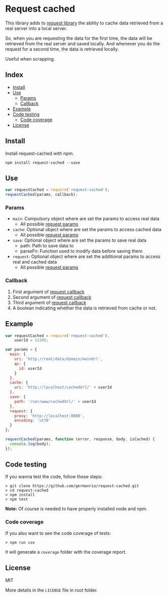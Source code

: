 # Request cached

This library adds to [request library][requestWeb] the ability to cache data retrieved from a real server into a local server.

So, when you are requesting the data for the first time, the data will be retrieved from the real server and saved locally. And whenever you do the request for a second time, the data is retrieved locally.

Useful when scrapping.

[requestWeb]: https://github.com/mikeal/request "Request library"


## Index
* [Install](#install)
* [Use](#use)
  - [Params](#params)
  - [Callback](#callback)
* [Example](#example)
* [Code testing](#code-testing)
  - [Code coverage](#code-coverage)
* [License](#license)


## Install
Install request-cached with npm.

```
npm install request-cached --save
```


## Use
```javascript
var requestCached = require('request-cached');
requestCached(params, callback);
```


### Params
* `main`: Compulsory object where are set the params to access real data
  - All possible [request params][requestParams]
* `cache`: Optional object where are set the params to access cached data
  - All possible [request params][requestParams]
* `save`: Optional object where are set the params to save real data
  - path: Path to save data to
  - parseFn: Function used to modify data before saving them
* `request`: Optional object where are set the additional params to access real and cached data
  - All possible [request params][requestParams]

[requestParams]: https://github.com/mikeal/request#requestoptions-callback "Params in request library"


### Callback
1. First argument of [request callback][requestParams]
2. Second argument of [request callback][requestParams]
3. Third argument of [request callback][requestParams]
4. A boolean indicating whether the data is retrieved from cache or not.


## Example

```javascript
var requestCached = require('request-cached'),
    userId = 12345;

var params = {
  main: {
    uri: 'http://real/data/domain/mainUrl',
    qs: {
      id: userId
    }
  },
  cache: {
    uri: 'http://localhost/cachedUrl/' + userId
  },
  save: {
    path: '/var/www/cachedUrl/' + userId
  },
  request: {
    proxy: 'http://localhost:8080',
    encoding: 'utf8'
  }
};

requestCached(params, function (error, response, body, isCached) {
  console.log(body);
});
```


## Code testing
If you wanna test the code, follow these steps:

```
> git clone https://github.com/germanrio/request-cached.git
> cd request-cached
> npm install
> npm test
```
**Note:** Of course is needed to have properly installed node and npm.


### Code coverage
If you also want to see the code coverage of tests:

```
> npm run cov
```

It will generate a `coverage` folder with the coverage report.


## License
MIT

More details in the `LICENSE` file in root folder.
